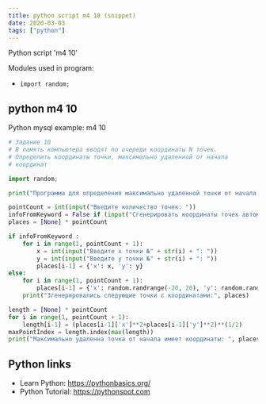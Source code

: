 ```yaml
---
title: python script m4 10 (snippet)
date: 2020-03-03
tags: ["python"]
---
```

Python script 'm4 10'


Modules used in program: 
* `import random;`

## python m4 10

Python mysql example: m4 10

```python
# Задание 10
# В память компьютера вводят по очереди координаты N точек.
# Определить координаты точки, максимально удаленной от начала
# координат

import random;

print("Программа для определения максимально удаленной точки от начала координат")

pointCount = int(input("Введите количество точек: "))
infoFromKeyword = False if (input("Cгенерировать координаты точек автоматически(да/нет): ") == "да") else True
places = [None] * pointCount

if infoFromKeyword :
    for i in range(1, pointCount + 1):
        x = int(input("Введите x точки №" + str(i) + ": "))
        y = int(input("Введите y точки №" + str(i) + ": "))
        places[i-1] = {'x': x, 'y': y}
else:
    for i in range(1, pointCount + 1):
        places[i-1] = {'x': random.randrange(-20, 20), 'y': random.randrange(-20, 20)}
    print("Згенерировались следующие точки c координатами:", places)

length = [None] * pointCount
for i in range(1, pointCount + 1):
    length[i-1] = (places[i-1]['x']**2+places[i-1]['y']**2)**(1/2)
maxPointIndex = length.index(max(length))
print("Максимально удаленна точка от начала имеет координаты: ", places[maxPointIndex])


```

## Python links

- Learn Python: https://pythonbasics.org/
- Python Tutorial: https://pythonspot.com
